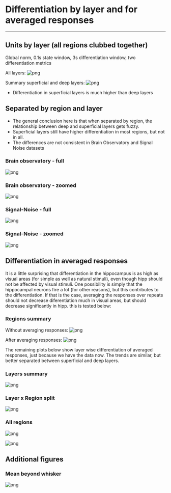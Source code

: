 # Differentiation by layer and for averaged responses
---

## Units by layer (all regions clubbed together)
Global norm, 0.1s state window, 3s differentiation window, two differentiation metrics

All layers:
![png](layer_merged_regions.png)

Summary superficial and deep layers:
![png](layer_merged_regions_zoomed.png)
* Differentiation in superficial layers is much higher than deep layers

## Separated by region and layer

* The general conclusion here is that when separated by region, the relationship between deep and superficial layers gets fuzzy.
* Superficial layers still have higher differentiation in most regions, but not in all.
* The differences are not consistent in Brain Observatory and Signal Noise datasets

### Brain observatory - full
![png](layer_separate_regions_bo.png)

### Brain observatory - zoomed
![png](layer_separate_regions_bo_zoomed.png)

### Signal-Noise - full
![png](layer_separate_regions_sn.png)

### Signal-Noise - zoomed
![png](layer_separate_regions_sn_zoomed.png)

## Differentiation in averaged responses

It is a little surprising that differentiation in the hippocampus is as high as visual areas (for simple as well as natural stimuli), even though hipp should not be affected by visual stimuli. One possibility is simply that the hippocampal neurons fire a lot (for other reasons), but this contributes to the differentiation. If that is the case, averaging the responses over repeats should not decrease diferentiation much in visual areas, but should decrease significantly in hipp. this is tested below:

### Regions summary

Without averaging responses:
![png](resp_by_reg_summary.png)

After averaging responses:
![png](avg_resp_by_reg_summary.png)

The remaining plots below show layer wise differentiation of averaged responses, just because we have the data now. The trends are similar, but better separated between superficial and deep layers.

### Layers summary
![png](avg_resp_by_layer_summary.png)

### Layer x Region split
![png](avg_resp_reg_x_layer.png)

### All regions
![png](avg_resp_all_reg_mfr.png)

![png](avg_resp_all_reg_spectral.png)

## Additional figures

### Mean beyond whisker
![png](spectral_bo_reg_x_layer_mean_outside_median.png)